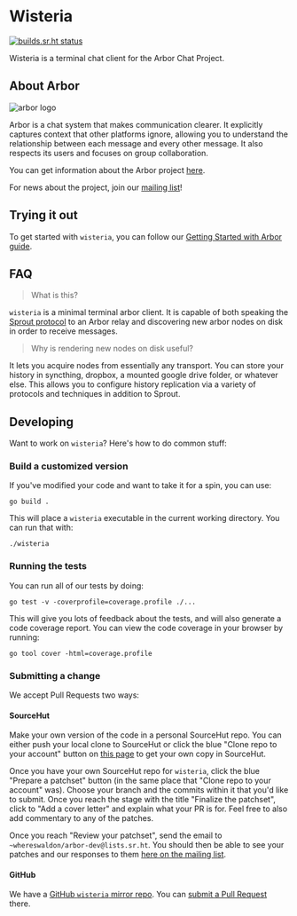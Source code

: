 # Wisteria

[![builds.sr.ht status](https://builds.sr.ht/~whereswaldon/wisteria.svg)](https://builds.sr.ht/~whereswaldon/wisteria?)

Wisteria is a terminal chat client for the Arbor Chat Project.

## About Arbor

![arbor logo](https://git.sr.ht/~whereswaldon/forest-go/blob/master/img/arbor-logo.png)

Arbor is a chat system that makes communication clearer. It explicitly captures context that other platforms ignore, allowing you to understand the relationship between each message and every other message. It also respects its users and focuses on group collaboration.

You can get information about the Arbor project [here](https://man.sr.ht/~whereswaldon/arborchat/).

For news about the project, join our [mailing list](https://lists.sr.ht/~whereswaldon/arbor-dev)!

## Trying it out

To get started with `wisteria`, you can follow our [Getting Started with Arbor guide](https://man.sr.ht/%7Ewhereswaldon/arborchat/getting-started.md).

## FAQ

> What is this?

`wisteria` is a minimal terminal arbor client. It is capable of both speaking the [Sprout protocol](https://arbor.chat/specifications/sprout.md) to an Arbor relay and discovering new arbor nodes on disk in order to receive messages.

> Why is rendering new nodes on disk useful?

It lets you acquire nodes from essentially any transport. You can store your history in syncthing, dropbox, a mounted google drive folder, or whatever else. This allows you to configure history replication via a variety of protocols and techniques in addition to Sprout.

## Developing

Want to work on `wisteria`? Here's how to do common stuff:

### Build a customized version

If you've modified your code and want to take it for a spin, you can use:

```shell
go build .
```

This will place a `wisteria` executable in the current working directory.
You can run that with:

```shell
./wisteria
```

### Running the tests

You can run all of our tests by doing:

```
go test -v -coverprofile=coverage.profile ./...
```

This will give you lots of feedback about the tests, and will also generate
a code coverage report. You can view the code coverage in your browser by
running:

```
go tool cover -html=coverage.profile
```

### Submitting a change

We accept Pull Requests two ways:

#### SourceHut

Make your own version of the code in a personal SourceHut repo. You can either
push your local clone to SourceHut or click the blue "Clone repo to your account"
button on [this page](https://git.sr.ht/~whereswaldon/wisteria) to get your own copy in SourceHut.

Once you have your own SourceHut repo for `wisteria`, click the blue "Prepare a patchset" button (in the same place that "Clone repo to your account" was).
Choose your branch and the commits within it that you'd like to submit. Once you
reach the stage with the title "Finalize the patchset", click to "Add a cover letter"
and explain what your PR is for. Feel free to also add commentary to any of the
patches.

Once you reach "Review your patchset", send the email to `~whereswaldon/arbor-dev@lists.sr.ht`. You should then be able to see your patches
and our responses to them [here on the mailing list](https://lists.sr.ht/~whereswaldon/arbor-dev).

#### GitHub

We have a [GitHub `wisteria` mirror repo](https://github.com/arborchat/wisteria). You can [submit a Pull Request](https://help.github.com/en/github/collaborating-with-issues-and-pull-requests/creating-a-pull-request) there.
